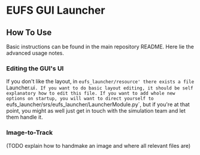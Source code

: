 # EUFS GUI Launcher

## How To Use

Basic instructions can be found in the main repository README.  Here lie the advanced usage notes.

### Editing the GUI's UI

If you don't like the layout, in `eufs_launcher/resource' there exists a file `Launcher.ui`.
If you want to do basic layout editing, it should be self explanatory how to edit this file.
If you want to add whole new options on startup, you will want to direct yourself to `eufs_launcher/srs/eufs_launcher/LauncherModule.py`,
but if you're at that point, you might as well just get in touch with the simulation team and let them handle it.

### Image-to-Track

(TODO explain how to handmake an image and where all relevant files are)